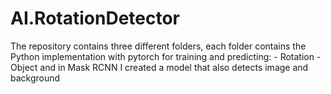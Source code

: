 # AI.RotationDetector
The repository contains three different folders, each folder contains the Python implementation with pytorch for training and predicting: - Rotation - Object and in Mask RCNN I created a model that also detects image and background
